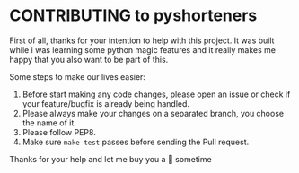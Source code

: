 CONTRIBUTING to pyshorteners
============================

First of all, thanks for your intention to help with this project. It was built while i was learning some python magic features and it really makes me happy that you also want to be part of this.

Some steps to make our lives easier:

1. Before start making any code changes, please open an issue or check if your feature/bugfix is already being handled.
2. Please always make your changes on a separated branch, you choose the name of it.
3. Please follow PEP8.
4. Make sure `make test` passes before sending the Pull request.

Thanks for your help and let me buy you a :beer: sometime
